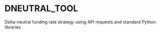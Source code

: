 # DNEUTRAL_TOOL
Delta-neutral funding rate strategy using API requests and standard Python libraries
